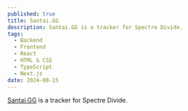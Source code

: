 ```yaml
---
published: true
title: Santai.GG
description: Santai.GG is a tracker for Spectre Divide.
tags:
  - Backend
  - Frontend
  - React
  - HTML & CSS
  - TypeScript
  - Next.js
date: 2024-08-15
---
```

[Santai.GG](http://Santai.GG) is a tracker for Spectre Divide.